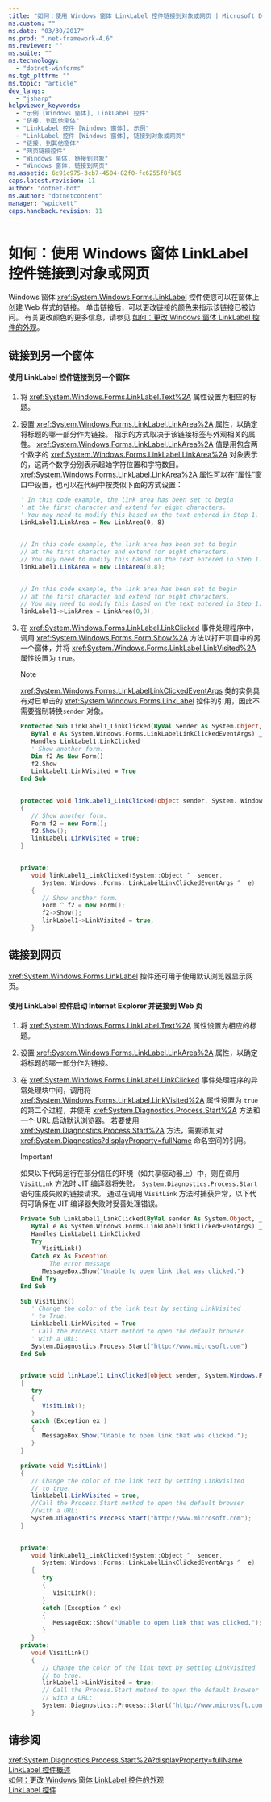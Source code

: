 ```yaml
---
title: "如何：使用 Windows 窗体 LinkLabel 控件链接到对象或网页 | Microsoft Docs"
ms.custom: ""
ms.date: "03/30/2017"
ms.prod: ".net-framework-4.6"
ms.reviewer: ""
ms.suite: ""
ms.technology: 
  - "dotnet-winforms"
ms.tgt_pltfrm: ""
ms.topic: "article"
dev_langs: 
  - "jsharp"
helpviewer_keywords: 
  - "示例 [Windows 窗体], LinkLabel 控件"
  - "链接, 到其他窗体"
  - "LinkLabel 控件 [Windows 窗体], 示例"
  - "LinkLabel 控件 [Windows 窗体], 链接到对象或网页"
  - "链接, 到其他窗体"
  - "网页链接控件"
  - "Windows 窗体, 链接到对象"
  - "Windows 窗体, 链接到网页"
ms.assetid: 6c91c975-3cb7-4504-82f0-fc6255f8fb85
caps.latest.revision: 11
author: "dotnet-bot"
ms.author: "dotnetcontent"
manager: "wpickett"
caps.handback.revision: 11
---
```

# 如何：使用 Windows 窗体 LinkLabel 控件链接到对象或网页
Windows 窗体 <xref:System.Windows.Forms.LinkLabel> 控件使您可以在窗体上创建 Web 样式的链接。  单击链接后，可以更改链接的颜色来指示该链接已被访问。  有关更改颜色的更多信息，请参见 [如何：更改 Windows 窗体 LinkLabel 控件的外观](../../../../docs/framework/winforms/controls/how-to-change-the-appearance-of-the-windows-forms-linklabel-control.md)。  
  
## 链接到另一个窗体  
  
#### 使用 LinkLabel 控件链接到另一个窗体  
  
1.  将 <xref:System.Windows.Forms.LinkLabel.Text%2A> 属性设置为相应的标题。  
  
2.  设置 <xref:System.Windows.Forms.LinkLabel.LinkArea%2A> 属性，以确定将标题的哪一部分作为链接。  指示的方式取决于该链接标签与外观相关的属性。  <xref:System.Windows.Forms.LinkLabel.LinkArea%2A> 值是用包含两个数字的 <xref:System.Windows.Forms.LinkLabel.LinkArea%2A> 对象表示的，这两个数字分别表示起始字符位置和字符数目。  <xref:System.Windows.Forms.LinkLabel.LinkArea%2A> 属性可以在“属性”窗口中设置，也可以在代码中按类似下面的方式设置：  
  
    ```vb  
    ' In this code example, the link area has been set to begin  
    ' at the first character and extend for eight characters.  
    ' You may need to modify this based on the text entered in Step 1.  
    LinkLabel1.LinkArea = New LinkArea(0, 8)  
  
    ```  
  
    ```csharp  
    // In this code example, the link area has been set to begin  
    // at the first character and extend for eight characters.  
    // You may need to modify this based on the text entered in Step 1.  
    linkLabel1.LinkArea = new LinkArea(0,8);  
  
    ```  
  
    ```cpp  
    // In this code example, the link area has been set to begin  
    // at the first character and extend for eight characters.  
    // You may need to modify this based on the text entered in Step 1.  
    linkLabel1->LinkArea = LinkArea(0,8);  
    ```  
  
3.  在 <xref:System.Windows.Forms.LinkLabel.LinkClicked> 事件处理程序中，调用 <xref:System.Windows.Forms.Form.Show%2A> 方法以打开项目中的另一个窗体，并将 <xref:System.Windows.Forms.LinkLabel.LinkVisited%2A> 属性设置为 `true`。  
  
    > [!NOTE]
    >  <xref:System.Windows.Forms.LinkLabelLinkClickedEventArgs> 类的实例具有对已单击的 <xref:System.Windows.Forms.LinkLabel> 控件的引用，因此不需要强制转换`sender` 对象。  
  
    ```vb  
    Protected Sub LinkLabel1_LinkClicked(ByVal Sender As System.Object, _  
       ByVal e As System.Windows.Forms.LinkLabelLinkClickedEventArgs) _  
       Handles LinkLabel1.LinkClicked  
       ' Show another form.  
       Dim f2 As New Form()  
       f2.Show  
       LinkLabel1.LinkVisited = True  
    End Sub  
  
    ```  
  
    ```csharp  
    protected void linkLabel1_LinkClicked(object sender, System. Windows.Forms.LinkLabelLinkClickedEventArgs e)  
    {  
       // Show another form.  
       Form f2 = new Form();  
       f2.Show();  
       linkLabel1.LinkVisited = true;  
    }  
  
    ```  
  
    ```cpp  
    private:  
       void linkLabel1_LinkClicked(System::Object ^  sender,  
          System::Windows::Forms::LinkLabelLinkClickedEventArgs ^  e)  
       {  
          // Show another form.  
          Form ^ f2 = new Form();  
          f2->Show();  
          linkLabel1->LinkVisited = true;  
       }  
    ```  
  
## 链接到网页  
 <xref:System.Windows.Forms.LinkLabel> 控件还可用于使用默认浏览器显示网页。  
  
#### 使用 LinkLabel 控件启动 Internet Explorer 并链接到 Web 页  
  
1.  将 <xref:System.Windows.Forms.LinkLabel.Text%2A> 属性设置为相应的标题。  
  
2.  设置 <xref:System.Windows.Forms.LinkLabel.LinkArea%2A> 属性，以确定将标题的哪一部分作为链接。  
  
3.  在 <xref:System.Windows.Forms.LinkLabel.LinkClicked> 事件处理程序的异常处理块中间，调用将 <xref:System.Windows.Forms.LinkLabel.LinkVisited%2A> 属性设置为 `true` 的第二个过程，并使用 <xref:System.Diagnostics.Process.Start%2A> 方法和一个 URL 启动默认浏览器。  若要使用 <xref:System.Diagnostics.Process.Start%2A> 方法，需要添加对 <xref:System.Diagnostics?displayProperty=fullName> 命名空间的引用。  
  
    > [!IMPORTANT]
    >  如果以下代码运行在部分信任的环境（如共享驱动器上）中，则在调用 `VisitLink` 方法时 JIT 编译器将失败。  `System.Diagnostics.Process.Start`语句生成失败的链接请求。  通过在调用 `VisitLink` 方法时捕获异常，以下代码可确保在 JIT 编译器失败时妥善处理错误。  
  
    ```vb  
    Private Sub LinkLabel1_LinkClicked(ByVal sender As System.Object, _  
       ByVal e As System.Windows.Forms.LinkLabelLinkClickedEventArgs) _  
       Handles LinkLabel1.LinkClicked  
       Try  
          VisitLink()  
       Catch ex As Exception  
          ' The error message  
          MessageBox.Show("Unable to open link that was clicked.")  
       End Try  
    End Sub  
  
    Sub VisitLink()  
       ' Change the color of the link text by setting LinkVisited   
       ' to True.  
       LinkLabel1.LinkVisited = True  
       ' Call the Process.Start method to open the default browser   
       ' with a URL:  
       System.Diagnostics.Process.Start("http://www.microsoft.com")  
    End Sub  
  
    ```  
  
    ```csharp  
    private void linkLabel1_LinkClicked(object sender, System.Windows.Forms.LinkLabelLinkClickedEventArgs e)  
    {  
       try  
       {  
          VisitLink();  
       }  
       catch (Exception ex )  
       {  
          MessageBox.Show("Unable to open link that was clicked.");  
       }  
    }  
  
    private void VisitLink()  
    {  
       // Change the color of the link text by setting LinkVisited   
       // to true.  
       linkLabel1.LinkVisited = true;  
       //Call the Process.Start method to open the default browser   
       //with a URL:  
       System.Diagnostics.Process.Start("http://www.microsoft.com");  
    }  
  
    ```  
  
    ```cpp  
    private:  
       void linkLabel1_LinkClicked(System::Object ^  sender,  
          System::Windows::Forms::LinkLabelLinkClickedEventArgs ^  e)  
       {  
          try  
          {  
             VisitLink();  
          }  
          catch (Exception ^ ex)  
          {  
             MessageBox::Show("Unable to open link that was clicked.");  
          }  
       }  
    private:  
       void VisitLink()  
       {  
          // Change the color of the link text by setting LinkVisited   
          // to true.  
          linkLabel1->LinkVisited = true;  
          // Call the Process.Start method to open the default browser   
          // with a URL:  
          System::Diagnostics::Process::Start("http://www.microsoft.com");  
       }  
    ```  
  
## 请参阅  
 <xref:System.Diagnostics.Process.Start%2A?displayProperty=fullName>   
 [LinkLabel 控件概述](../../../../docs/framework/winforms/controls/linklabel-control-overview-windows-forms.md)   
 [如何：更改 Windows 窗体 LinkLabel 控件的外观](../../../../docs/framework/winforms/controls/how-to-change-the-appearance-of-the-windows-forms-linklabel-control.md)   
 [LinkLabel 控件](../../../../docs/framework/winforms/controls/linklabel-control-windows-forms.md)
